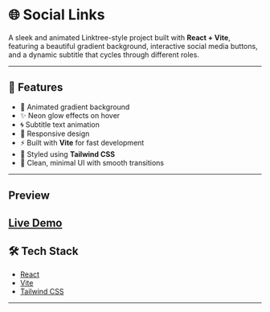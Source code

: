 # 🌐 Social Links

A sleek and animated Linktree-style project built with **React + Vite**, featuring a beautiful gradient background, interactive social media buttons, and a dynamic subtitle that cycles through different roles.
 <!-- Replace with actual preview URL if available -->

---

## 🚀 Features

- 🌈 Animated gradient background
- ✨ Neon glow effects on hover
- 🌀 Subtitle text animation
- 📱 Responsive design
- ⚡ Built with **Vite** for fast development
- 🎨 Styled using **Tailwind CSS**
- 🧠 Clean, minimal UI with smooth transitions

---

## Preview
[Live Demo](https://to-do-app-hazel-omega-77.vercel.app/)
---

## 🛠️ Tech Stack

- [React](https://reactjs.org/)
- [Vite](https://vitejs.dev/)
- [Tailwind CSS](https://tailwindcss.com/)

---

